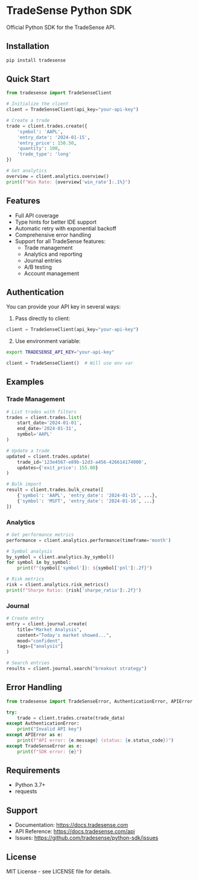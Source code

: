 # TradeSense Python SDK

Official Python SDK for the TradeSense API.

## Installation

```bash
pip install tradesense
```

## Quick Start

```python
from tradesense import TradeSenseClient

# Initialize the client
client = TradeSenseClient(api_key="your-api-key")

# Create a trade
trade = client.trades.create({
    'symbol': 'AAPL',
    'entry_date': '2024-01-15',
    'entry_price': 150.50,
    'quantity': 100,
    'trade_type': 'long'
})

# Get analytics
overview = client.analytics.overview()
print(f"Win Rate: {overview['win_rate']:.1%}")
```

## Features

- Full API coverage
- Type hints for better IDE support
- Automatic retry with exponential backoff
- Comprehensive error handling
- Support for all TradeSense features:
  - Trade management
  - Analytics and reporting
  - Journal entries
  - A/B testing
  - Account management

## Authentication

You can provide your API key in several ways:

1. Pass directly to client:
```python
client = TradeSenseClient(api_key="your-api-key")
```

2. Use environment variable:
```bash
export TRADESENSE_API_KEY="your-api-key"
```
```python
client = TradeSenseClient()  # Will use env var
```

## Examples

### Trade Management

```python
# List trades with filters
trades = client.trades.list(
    start_date='2024-01-01',
    end_date='2024-01-31',
    symbol='AAPL'
)

# Update a trade
updated = client.trades.update(
    trade_id='123e4567-e89b-12d3-a456-426614174000',
    updates={'exit_price': 155.00}
)

# Bulk import
result = client.trades.bulk_create([
    {'symbol': 'AAPL', 'entry_date': '2024-01-15', ...},
    {'symbol': 'MSFT', 'entry_date': '2024-01-16', ...}
])
```

### Analytics

```python
# Get performance metrics
performance = client.analytics.performance(timeframe='month')

# Symbol analysis
by_symbol = client.analytics.by_symbol()
for symbol in by_symbol:
    print(f"{symbol['symbol']}: ${symbol['pnl']:.2f}")

# Risk metrics
risk = client.analytics.risk_metrics()
print(f"Sharpe Ratio: {risk['sharpe_ratio']:.2f}")
```

### Journal

```python
# Create entry
entry = client.journal.create(
    title="Market Analysis",
    content="Today's market showed...",
    mood="confident",
    tags=["analysis"]
)

# Search entries
results = client.journal.search("breakout strategy")
```

## Error Handling

```python
from tradesense import TradeSenseError, AuthenticationError, APIError

try:
    trade = client.trades.create(trade_data)
except AuthenticationError:
    print("Invalid API key")
except APIError as e:
    print(f"API error: {e.message} (status: {e.status_code})")
except TradeSenseError as e:
    print(f"SDK error: {e}")
```

## Requirements

- Python 3.7+
- requests

## Support

- Documentation: https://docs.tradesense.com
- API Reference: https://docs.tradesense.com/api
- Issues: https://github.com/tradesense/python-sdk/issues

## License

MIT License - see LICENSE file for details.